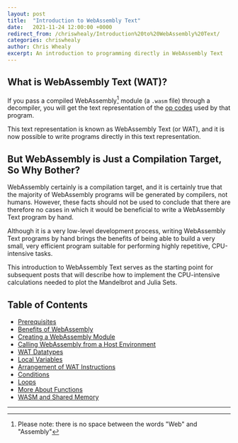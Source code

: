 ```yaml
---
layout: post
title:  "Introduction to WebAssembly Text"
date:   2021-11-24 12:00:00 +0000
redirect_from: /chriswhealy/Introduction%20to%20WebAssembly%20Text/
categories: chriswhealy
author: Chris Whealy
excerpt: An introduction to programming directly in WebAssembly Text
---
```


## What is WebAssembly Text (WAT)?

If you pass a compiled WebAssembly[^1] module (a `.wasm` file) through a decompiler, you will get the text representation of the [op codes](https://pengowray.github.io/wasm-ops/) used by that program.

This text representation is known as WebAssembly Text (or WAT), and it is now possible to write programs directly in this text representation.

## But WebAssembly is Just a Compilation Target, So Why Bother?

WebAssembly certainly is a compilation target, and it is certainly true that the majority of WebAssembly programs will be generated by compilers, not humans.  However, these facts should not be used to conclude that there are therefore no cases in which it would be beneficial to write a WebAssembly Text program by hand.

Although it is a very low-level development process, writing WebAssembly Text programs by hand brings the benefits of being able to build a very small, very efficient program suitable for performing highly repetitive, CPU-intensive tasks.

This introduction to WebAssembly Text serves as the starting point for subsequent posts that will describe how to implement the CPU-intensive calculations needed to plot the Mandelbrot and Julia Sets.

## Table of Contents

- [Prerequisites](/chriswhealy/Introduction%20to%20WebAssembly%20Text/00/)
- [Benefits of WebAssembly](/chriswhealy/Introduction%20to%20WebAssembly%20Text/01/)
- [Creating a WebAssembly Module](/chriswhealy/Introduction%20to%20WebAssembly%20Text/02/)
- [Calling WebAssembly from a Host Environment](/chriswhealy/Introduction%20to%20WebAssembly%20Text/03/)
- [WAT Datatypes](/chriswhealy/Introduction%20to%20WebAssembly%20Text04/)
- [Local Variables](/chriswhealy/Introduction%20to%20WebAssembly%20Text/05/)
- [Arrangement of WAT Instructions](/chriswhealy/Introduction%20to%20WebAssembly%20Text/06/)
- [Conditions](/chriswhealy/Introduction%20to%20WebAssembly%20Text/07/)
- [Loops](/chriswhealy/Introduction%20to%20WebAssembly%20Text/08/)
- [More About Functions](/chriswhealy/Introduction%20to%20WebAssembly%20Text/09/)
- [WASM and Shared Memory](/chriswhealy/Introduction%20to%20WebAssembly%20Text/10/)




---
[^1]: Please note: there is no space between the words "Web" and "Assembly"
